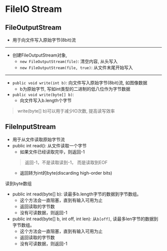# FileIO Stream


## FileOutputStream

- 用于向文件写入原始字节(8bit)流

***

- 创建FileOutputStream对象, 
  - `new FileOutputStream(file)`: 清空内容, 从头写入
  - `new FileOutputStream(file, true)`: 从文件末尾开始写入

***

- `public void write(int b)`: 向文件写入原始字节(8bit)流, 如图像数据
  - b为原始字节, 写如int类型的二进制的低八位作为字节数据
- `public void write(byte[] b)`:
  - 向文件写入b.length个字节

> write(byte[] b)可以用于减少IO次数, 提高读写效率

## FileInputStream

- 用于从文件读取原始字节流
- public int read(): 从文件读取一个字节
  - 如果文件已经读取完毕，则返回-1
  > 返回-1，不是读取读到-1， 而是读取到EOF
  - 返回转为int的byte(discarding high-order bits)

读到byte数组

- public int read(byte[] b): 读最多b.length字节的数据到字节数组。
  - 这个方法会一直阻塞，直到有输入可用为止
  - 返回读取的字节数
  - 没有可读数据，则返回-1
- public int read(byte[] b, int off, int len): 从`b[off]`, 读最多len字节的数据到字节数组。
  - 这个方法会一直阻塞，直到有输入可用为止
  - 返回读取的字节数
  - 没有可读数据，则返回-1
